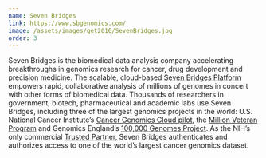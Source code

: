 ```yaml
---
name: Seven Bridges
link: https://www.sbgenomics.com/
image: /assets/images/get2016/SevenBridges.jpg
order: 3
---
```


Seven Bridges is the biomedical data analysis company accelerating breakthroughs in genomics research for cancer, drug development and precision medicine. The scalable, cloud-based [Seven Bridges Platform](https://www.sbgenomics.com/platform/) empowers rapid, collaborative analysis of millions of genomes in concert with other forms of biomedical data. Thousands of researchers in government, biotech, pharmaceutical and academic labs use Seven Bridges, including three of the largest genomics projects in the world: U.S. National Cancer Institute’s [Cancer Genomics Cloud pilot](http://www.cancergenomicscloud.org/)<a>, the</a> [Million Veteran Program](http://www.research.va.gov/mvp/) and Genomics England’s [100,000 Genomes Project](http://www.genomicsengland.co.uk/). As the NIH’s only commercial [Trusted Partner](https://gds.nih.gov/02dr2.html), Seven Bridges authenticates and authorizes access to one of the world’s largest cancer genomics dataset.
